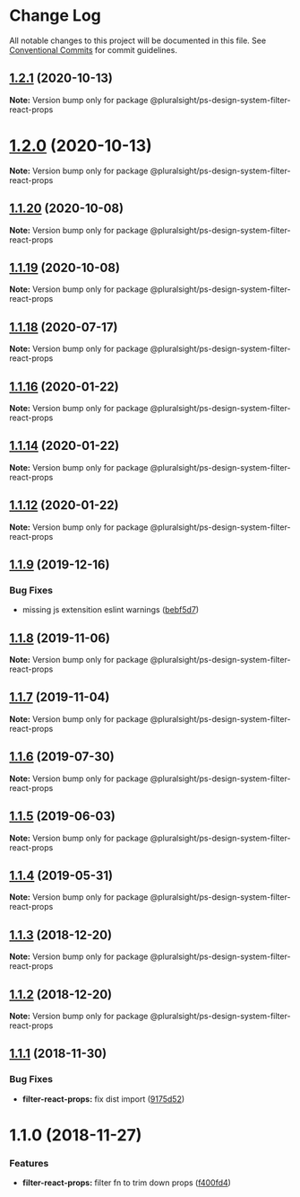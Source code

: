 # Change Log

All notable changes to this project will be documented in this file.
See [Conventional Commits](https://conventionalcommits.org) for commit guidelines.

## [1.2.1](https://github.com/pluralsight/design-system/compare/@pluralsight/ps-design-system-filter-react-props@1.2.0...@pluralsight/ps-design-system-filter-react-props@1.2.1) (2020-10-13)

**Note:** Version bump only for package @pluralsight/ps-design-system-filter-react-props





# [1.2.0](https://github.com/pluralsight/design-system/compare/@pluralsight/ps-design-system-filter-react-props@1.1.20...@pluralsight/ps-design-system-filter-react-props@1.2.0) (2020-10-13)

**Note:** Version bump only for package @pluralsight/ps-design-system-filter-react-props





## [1.1.20](https://github.com/pluralsight/design-system/compare/@pluralsight/ps-design-system-filter-react-props@1.1.19...@pluralsight/ps-design-system-filter-react-props@1.1.20) (2020-10-08)

**Note:** Version bump only for package @pluralsight/ps-design-system-filter-react-props





## [1.1.19](https://github.com/pluralsight/design-system/compare/@pluralsight/ps-design-system-filter-react-props@1.1.18...@pluralsight/ps-design-system-filter-react-props@1.1.19) (2020-10-08)

**Note:** Version bump only for package @pluralsight/ps-design-system-filter-react-props





## [1.1.18](https://github.com/pluralsight/design-system/compare/@pluralsight/ps-design-system-filter-react-props@1.1.17...@pluralsight/ps-design-system-filter-react-props@1.1.18) (2020-07-17)

**Note:** Version bump only for package @pluralsight/ps-design-system-filter-react-props





## [1.1.16](https://github.com/pluralsight/design-system/compare/@pluralsight/ps-design-system-filter-react-props@1.1.14...@pluralsight/ps-design-system-filter-react-props@1.1.16) (2020-01-22)

**Note:** Version bump only for package @pluralsight/ps-design-system-filter-react-props





## [1.1.14](https://github.com/pluralsight/design-system/compare/@pluralsight/ps-design-system-filter-react-props@1.1.12...@pluralsight/ps-design-system-filter-react-props@1.1.14) (2020-01-22)

**Note:** Version bump only for package @pluralsight/ps-design-system-filter-react-props





## [1.1.12](https://github.com/pluralsight/design-system/compare/@pluralsight/ps-design-system-filter-react-props@1.1.10...@pluralsight/ps-design-system-filter-react-props@1.1.12) (2020-01-22)

**Note:** Version bump only for package @pluralsight/ps-design-system-filter-react-props





## [1.1.9](https://github.com/pluralsight/design-system/compare/@pluralsight/ps-design-system-filter-react-props@1.1.8...@pluralsight/ps-design-system-filter-react-props@1.1.9) (2019-12-16)


### Bug Fixes

* missing js extensition eslint warnings ([bebf5d7](https://github.com/pluralsight/design-system/commit/bebf5d718290eb9e3a3cdf0e64ee5f1849226c89))





## [1.1.8](https://github.com/pluralsight/design-system/compare/@pluralsight/ps-design-system-filter-react-props@1.1.7...@pluralsight/ps-design-system-filter-react-props@1.1.8) (2019-11-06)

**Note:** Version bump only for package @pluralsight/ps-design-system-filter-react-props





## [1.1.7](https://github.com/pluralsight/design-system/compare/@pluralsight/ps-design-system-filter-react-props@1.1.6...@pluralsight/ps-design-system-filter-react-props@1.1.7) (2019-11-04)

**Note:** Version bump only for package @pluralsight/ps-design-system-filter-react-props





## [1.1.6](https://github.com/pluralsight/design-system/compare/@pluralsight/ps-design-system-filter-react-props@1.1.5...@pluralsight/ps-design-system-filter-react-props@1.1.6) (2019-07-30)

**Note:** Version bump only for package @pluralsight/ps-design-system-filter-react-props





## [1.1.5](https://github.com/pluralsight/design-system/compare/@pluralsight/ps-design-system-filter-react-props@1.1.4...@pluralsight/ps-design-system-filter-react-props@1.1.5) (2019-06-03)

**Note:** Version bump only for package @pluralsight/ps-design-system-filter-react-props





## [1.1.4](https://github.com/pluralsight/design-system/compare/@pluralsight/ps-design-system-filter-react-props@1.1.3...@pluralsight/ps-design-system-filter-react-props@1.1.4) (2019-05-31)

**Note:** Version bump only for package @pluralsight/ps-design-system-filter-react-props





## [1.1.3](https://github.com/pluralsight/design-system/compare/@pluralsight/ps-design-system-filter-react-props@1.1.1...@pluralsight/ps-design-system-filter-react-props@1.1.3) (2018-12-20)

**Note:** Version bump only for package @pluralsight/ps-design-system-filter-react-props





## [1.1.2](https://github.com/pluralsight/design-system/compare/@pluralsight/ps-design-system-filter-react-props@1.1.1...@pluralsight/ps-design-system-filter-react-props@1.1.2) (2018-12-20)

**Note:** Version bump only for package @pluralsight/ps-design-system-filter-react-props





## [1.1.1](https://github.com/pluralsight/design-system/compare/@pluralsight/ps-design-system-filter-react-props@1.1.0...@pluralsight/ps-design-system-filter-react-props@1.1.1) (2018-11-30)


### Bug Fixes

* **filter-react-props:** fix dist import ([9175d52](https://github.com/pluralsight/design-system/commit/9175d52))





# 1.1.0 (2018-11-27)


### Features

* **filter-react-props:** filter fn to trim down props ([f400fd4](https://github.com/pluralsight/design-system/commit/f400fd4))
